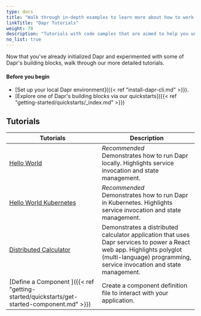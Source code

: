 ```yaml
---
type: docs
title: "Walk through in-depth examples to learn more about how to work with Dapr concepts."
linkTitle: "Dapr Tutorials"
weight: 70
description: "Tutorials with code samples that are aimed to help you understand Dapr"
no_list: true
---
```


Now that you've already initialized Dapr and experimented with some of Dapr's building blocks, walk through our more detailed tutorials.

#### Before you begin

- [Set up your local Dapr environment]({{< ref "install-dapr-cli.md" >}}).
- [Explore one of Dapr's building blocks via our quickstarts]({{< ref "getting-started/quickstarts/_index.md" >}})

## Tutorials

| Tutorials               | Description                                                                                                                                                                                    |
|--------------------------|------------------------------------------------------------------------------------------------------------------------------------------------------------------------------------------------|
| [Hello World](https://github.com/dapr/quickstarts/tree/v1.5.0/hello-world)            | *Recommended* <br> Demonstrates how to run Dapr locally. Highlights service invocation and state management.
| [Hello World Kubernetes](https://github.com/dapr/quickstarts/tree/v1.5.0/hello-kubernetes)       | *Recommended* <br> Demonstrates how to run Dapr in Kubernetes. Highlights service invocation and state management.
| [Distributed Calculator](https://github.com/dapr/quickstarts/tree/v1.5.0/distributed-calculator) | Demonstrates a distributed calculator application that uses Dapr services to power a React web app. Highlights polyglot (multi-language) programming, service invocation and state management. 
| [Define a Component ]({{< ref "getting-started/quickstarts/get-started-component.md" >}})                | Create a component definition file to interact with your application.